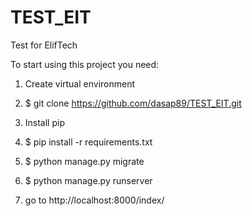 # TEST_EIT
Test for ElifTech

To start using this project you need:

1. Create virtual environment

2. $ git clone https://github.com/dasap89/TEST_EIT.git

3. Install pip

4. $ pip install -r requirements.txt

5. $ python manage.py migrate

6. $ python manage.py runserver

7. go to http://localhost:8000/index/
